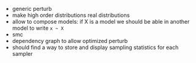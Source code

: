 + generic perturb
+ make high order distributions real distributions
+ allow to compose models: if X is a model we should be able in another model to write `x ~ X`
+ smc
+ dependency graph to allow optimized perturb
+ should find a way to store and display sampling statistics for each sampler
